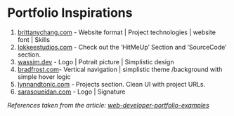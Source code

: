 # Portfolio Inspirations
1. [brittanychang.com](https://v3.brittanychiang.com/) - Website format | Project technologies | website font | Skills 
2. [lokkeestudios.com](https://www.lokkeestudios.com/) - Check out the ‘HitMeUp’ Section and ‘SourceCode’ section. 
3. [wassim.dev](https://wassim.dev/) - Logo | Potrait picture | Simplistic design
4. [bradfrost.com](https://bradfrost.com/)- Vertical navigation | simplistic theme /background with simple hover logic
5. [lynnandtonic.com](https://lynnandtonic.com/) - Projects section. Clean UI with project URLs. 
6. [sarasoueidan.com](https://www.sarasoueidan.com/) - Logo | Signature

*References taken from the article: [web-developer-portfolio-examples](https://alvarotrigo.com/blog/web-developer-portfolio-examples/)*
